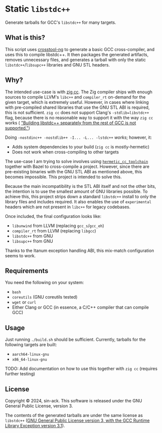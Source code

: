 # Static `libstdc++`

Generate tarballs for GCC's `libstdc++` for many targets.

## What is this?

This script uses [crosstool-ng](https://crosstool-ng.github.io/) to generate
a basic GCC cross-compiler, and uses this to compile libstdc++. It then packages
the generated artifacts, removes unnecessary files, and generates a tarball with
only the static `libstdc++`/`libsupc++` libraries and GNU STL headers.

## Why?

The intended use-case is with
[zig cc](https://andrewkelley.me/post/zig-cc-powerful-drop-in-replacement-gcc-clang.html).
The Zig compiler ships with enough sources to compile LLVM's `libc++` and `compiler_rt`
on-demand for the given target, which is extremely useful. However, in cases
where linking with pre-compiled shared libraries that use the GNU STL ABI is
required, this is not sufficient. `zig cc` does not support Clang's
`-stdlib=libstdc++` flag, because there is no reasonable way to support it with
the way `zig cc` works (
["Building libstdc++ separately from the rest of GCC is not supported."](https://gcc.gnu.org/onlinedocs/libstdc++/manual/setup.html))

Doing `-nostdinc++ -nostdlib++ -I... -L... -lstdc++` *works*; however, it:
- Adds system dependencies to your build (`zig cc` is mostly-hermetic)
- Does not work when cross-compiling to other targets

The use-case I am trying to solve involves using
[`hermetic_cc_toolchain`](https://github.com/uber/hermetic_cc_toolchain) together
with Bazel to cross-compile a project. However, since there are pre-existing
binaries with the GNU STL ABI as mentioned above, this becomes impossible. This
project is intended to solve this.

Because the main incompatibility is the STL ABI itself and not the other bits,
the intention is to use the smallest amount of GNU libraries possible. To
achieve this, this project strips down a standard `libstdc++` install to only
the library files and includes required. It also enables the use of `experimental`
headers which are not present in `libc++` for legacy codebases.

Once included, the final configuration looks like:
- `libunwind` from LLVM (replacing `gcc_s`/`gcc_eh`)
- `compiler_rt` from LLVM (replacing `libgcc`)
- `libstdc++` from GNU
- `libsupc++` from GNU

Thanks to the Itanum exception handling ABI, this mix-match configuration seems
to work.

## Requirements

You need the following on your system:

- `bash`
- `coreutils` (GNU coreutils tested)
- `wget` or `curl`
- Either Clang or GCC (in essence, a C/C++ compiler that can compile GCC)

## Usage

Just running `./build.sh` should be sufficient. Currently, tarballs for the
following targets are built:

- `aarch64-linux-gnu`
- `x86_64-linux-gnu`

TODO: Add documentation on how to use this together with `zig cc` (requires further testing)

## License

Copyright &copy; 2024, sin-ack. This software is released under the GNU General Public License, version 3.

The contents of the generated tarballs are under the same license as `libstdc++` ([GNU General Public License version 3, with the GCC Runtime Library Exception version 3.1](https://gcc.gnu.org/onlinedocs/libstdc++/manual/license.html)).
